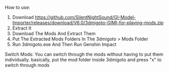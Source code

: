 How to use:

1) Download https://github.com/SilentNightSound/GI-Model-Importer/releases/download/V6.0/3dmigoto-GIMI-for-playing-mods.zip
2) Extract It
3) Download The Mods And Extract Them
4) Put The Extracted Mods Folders In The 3dmigoto > Mods Folder
5) Run 3dmigoto.exe And Then Run Genshin Impact

Switch Mods: You can switch through the mods without having to put them individually. basically, put the mod folder inside 3dmigoto and press "x" to switch through mods
